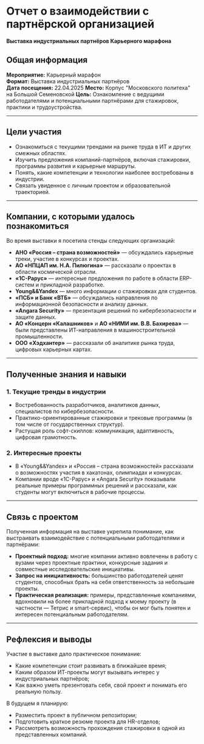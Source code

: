 ﻿# Отчет о взаимодействии с партнёрской организацией  
**Выставка индустриальных партнёров Карьерного марафона**

## Общая информация

**Мероприятие:** Карьерный марафон  
**Формат:** Выставка индустриальных партнёров  
**Дата посещения:** 22.04.2025
**Место:** Корпус "Московского политеха" на Большой Семеновской
**Цель:** Ознакомление с ведущими работодателями и потенциальными партнёрами для стажировок, практики и трудоустройства.

---

## Цели участия

- Ознакомиться с текущими трендами на рынке труда в ИТ и других смежных областях.  
- Изучить предложения компаний-партнёров, включая стажировки, программы развития и карьерные маршруты.  
- Понять, какие компетенции и технологии наиболее востребованы в индустрии.  
- Связать увиденное с личным проектом и образовательной траекторией.

---

## Компании, с которыми удалось познакомиться

Во время выставки я посетила стенды следующих организаций:

- **АНО «Россия – страна возможностей»** — обсуждались карьерные треки, участие в конкурсах и проектах.
- **АО «НПЦАП им. Н.А. Пилюгина»** — рассказали о проектах в области космической отрасли.
- **«1С-Рарус»** — интересные предложения по работе в области ERP-систем и прикладной разработке.
- **Young&&Yandex** — много информации о стажировках для студентов.
- **«ПСБ» и Банк «ВТБ»** — обсуждались направления по информационной безопасности и анализу данных.
- **«Angara Security»** — презентация решений по кибербезопасности и защите данных.
- **АО «Концерн «Калашников»** и **АО «НИМИ им. В.В. Бахирева»** — были представлены ИТ-направления в машиностроительной промышленности.
- **ООО «Хэдхантер»** — рассказали об аналитике рынка труда, цифровых карьерных картах.

---

## Полученные знания и навыки

### 1. Текущие тренды в индустрии
- Востребованность разработчиков, аналитиков данных, специалистов по кибербезопасности.
- Практико-ориентированные стажировки и трековые программы (в том числе от государственных структур).
- Растущая роль софт-скиллов: коммуникация, адаптивность, цифровая грамотность.

### 2. Интересные проекты
- В «Young&&Yandex» и «Россия – страна возможностей» рассказали о возможностях участия в хакатонах, олимпиадах и конкурсах.
- Компании вроде «1С-Рарус» и «Angara Security» показывали реальные примеры программных решений и рассказали, как студенты могут включиться в рабочие процессы.

---

## Связь с проектом 

Полученная информация на выставке укрепила понимание, как выстраивать взаимодействие с потенциальными работодателями и партнёрами:

- **Проектный подход:** многие компании активно вовлечены в работу с вузами через проектные практики, конкурсные задания и совместные исследовательские инициативы.
- **Запрос на инициативность:** большинство работодателей ценят студентов, способных брать на себя ответственность за небольшие проекты.
- **Практическая реализация:** примеры, представленные компаниями, вдохновили на более прикладной подход к моему проекту (в частности — Тетрис и smart-сервис), чтобы он мог быть понятен и интересен потенциальным работодателям.

---

## Рефлексия и выводы

Участие в выставке дало практическое понимание:
- Какие компетенции стоит развивать в ближайшее время;
- Каким образом ИТ-проекты могут вызывать интерес у индустриальных партнёров;
- Как важно уметь презентовать себя, свой проект и понимать его реальную пользу.

В будущем я планирую:
- Разместить проект в публичном репозитории;
- Подготовить краткое резюме проекта для HR-отделов;
- Рассмотреть возможность прохождения стажировки в одной из представленных компаний.
